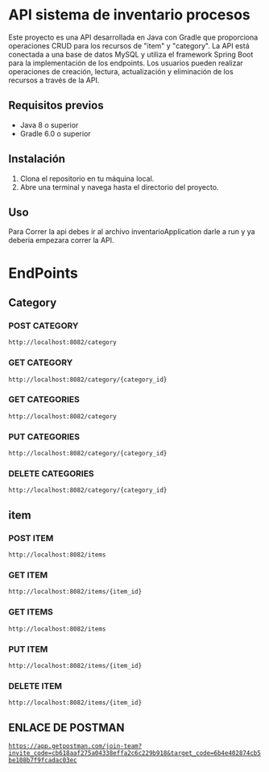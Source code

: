 # API sistema de inventario procesos

Este proyecto es una API desarrollada en Java con Gradle que proporciona operaciones CRUD para los recursos de "item" y "category". La API está conectada a una base de datos MySQL y utiliza el framework Spring Boot para la implementación de los endpoints. Los usuarios pueden realizar operaciones de creación, lectura, actualización y eliminación de los recursos a través de la API.

## Requisitos previos
- Java 8 o superior
- Gradle 6.0 o superior

## Instalación

1. Clona el repositorio en tu máquina local.
2. Abre una terminal y navega hasta el directorio del proyecto.

## Uso

Para Correr la api debes ir al archivo inventarioApplication darle a run y ya deberia empezara correr la API.


# EndPoints

## Category
### POST CATEGORY

<code>http://localhost:8082/category</code>
### GET CATEGORY
<code>http://localhost:8082/category/{category_id}</code>
### GET CATEGORIES
<code>http://localhost:8082/category</code>
### PUT CATEGORIES
<code>http://localhost:8082/category/{category_id}</code>
### DELETE CATEGORIES
<code>http://localhost:8082/category/{category_id}</code>

## item
### POST ITEM

<code>http://localhost:8082/items</code>
### GET ITEM
<code>http://localhost:8082/items/{item_id}</code>
### GET ITEMS
<code>http://localhost:8082/items</code>
### PUT ITEM
<code>http://localhost:8082/items/{item_id}</code>
### DELETE ITEM
<code>http://localhost:8082/items/{item_id}</code>

## ENLACE DE POSTMAN

<code>https://app.getpostman.com/join-team?invite_code=cb618aaf275a04338effa2c6c229b918&target_code=6b4e402874cb5be108b7f9fcadac03ec</code>
